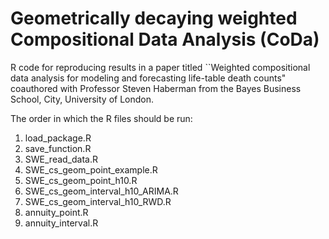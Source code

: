 # Geometrically decaying weighted Compositional Data Analysis (CoDa)

R code for reproducing results in a paper titled ``Weighted compositional data analysis for modeling and forecasting life-table death counts" coauthored with Professor Steven Haberman from the Bayes Business School, City, University of London.

The order in which the R files should be run:
1) load_package.R
2) save_function.R
3) SWE_read_data.R
4) SWE_cs_geom_point_example.R
5) SWE_cs_geom_point_h10.R
6) SWE_cs_geom_interval_h10_ARIMA.R
7) SWE_cs_geom_interval_h10_RWD.R
8) annuity_point.R
9) annuity_interval.R
